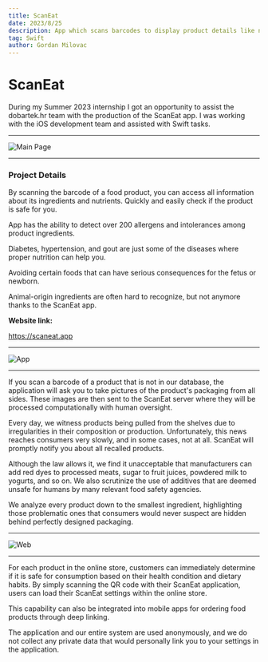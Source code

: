 ```yaml
---
title: ScanEat
date: 2023/8/25
description: App which scans barcodes to display product details like nutritive values, allergens and similar or discount items.
tag: Swift
author: Gordan Milovac
---
```


# ScanEat

During my Summer 2023 internship I got an opportunity to assist the dobartek.hr team with the production of the ScanEat app. I was working with the iOS development team and assisted with Swift tasks.

--- 

![Main Page](/images/scaneat.png)

---

### Project Details

By scanning the barcode of a food product, you can access all information about its ingredients and nutrients. Quickly and easily check if the product is safe for you. 

App has the ability to detect over 200 allergens and intolerances among product ingredients.

Diabetes, hypertension, and gout are just some of the diseases where proper nutrition can help you.

Avoiding certain foods that can have serious consequences for the fetus or newborn.

Animal-origin ingredients are often hard to recognize, but not anymore thanks to the ScanEat app.

**Website link:**

https://scaneat.app

---

![App](/images/appscan.png)

---

If you scan a barcode of a product that is not in our database, 
the application will ask you to take pictures of the product's packaging 
from all sides. These images are then sent to the ScanEat server where they 
will be processed computationally with human oversight.


Every day, we witness products being pulled from the shelves due to irregularities in their composition or production. 
Unfortunately, this news reaches consumers very slowly, and in some cases, not at all. ScanEat will promptly notify you about all recalled products.

Although the law allows it, we find it unacceptable that manufacturers 
can add red dyes to processed meats, sugar to fruit juices, powdered 
milk to yogurts, and so on. We also scrutinize the use of additives that 
are deemed unsafe for humans by many relevant food safety agencies.

We analyze every product down to the smallest ingredient, highlighting 
those problematic ones that consumers would never suspect are hidden 
behind perfectly designed packaging.

---

![Web](/images/webscan.png)

---

For each product in the online store, customers can immediately determine
if it is safe for consumption based on their health condition and dietary habits. 
By simply scanning the QR code with their ScanEat application, users can load 
their ScanEat settings within the online store.

This capability can also be integrated into mobile apps for ordering food 
products through deep linking.

The application and our entire system are used anonymously, and we do not 
collect any private data that would personally link you to your settings in the application.